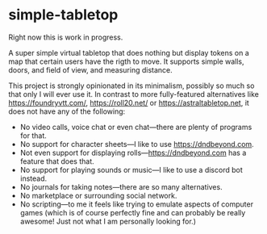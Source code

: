 # simple-tabletop

Right now this is work in progress.

A super simple virtual tabletop that does nothing but display tokens on a map that certain users have the rigth to move. It supports simple walls, doors, and field of view, and measuring distance.

This project is strongly opinionated in its minimalism, possibly so much so that only I will ever use it. In contrast to more fully-featured alternatives like <https://foundryvtt.com/>, <https://roll20.net/> or <https://astraltabletop.net>, it does not have any of the following:

- No video calls, voice chat or even chat—there are plenty of programs for that.
- No support for character sheets—I like to use <https://dndbeyond.com>.
- Not even support for displaying rolls—<https://dndbeyond.com> has a feature that does that.
- No support for playing sounds or music—I like to use a discord bot instead.
- No journals for taking notes—there are so many alternatives.
- No marketplace or surrounding social network.
- No scripting—to me it feels like trying to emulate aspects of computer games (which is of course perfectly fine and can probably be really awesome! Just not what I am personally looking for.)